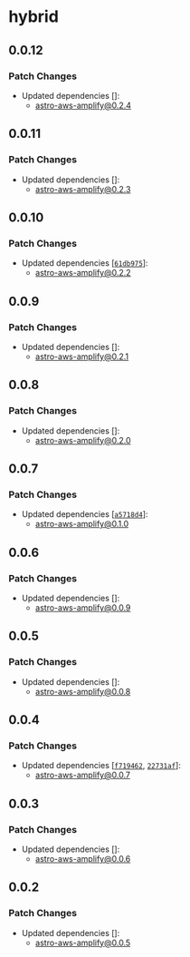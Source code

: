 # hybrid

## 0.0.12

### Patch Changes

- Updated dependencies []:
  - astro-aws-amplify@0.2.4

## 0.0.11

### Patch Changes

- Updated dependencies []:
  - astro-aws-amplify@0.2.3

## 0.0.10

### Patch Changes

- Updated dependencies [[`61db975`](https://github.com/alexnguyennz/astro-aws-amplify/commit/61db9752af11e5aa5663a9287486ad333095ab27)]:
  - astro-aws-amplify@0.2.2

## 0.0.9

### Patch Changes

- Updated dependencies []:
  - astro-aws-amplify@0.2.1

## 0.0.8

### Patch Changes

- Updated dependencies []:
  - astro-aws-amplify@0.2.0

## 0.0.7

### Patch Changes

- Updated dependencies [[`a5718d4`](https://github.com/alexnguyennz/astro-aws-amplify/commit/a5718d470043db7abcd07e5c601c348a9a87efb5)]:
  - astro-aws-amplify@0.1.0

## 0.0.6

### Patch Changes

- Updated dependencies []:
  - astro-aws-amplify@0.0.9

## 0.0.5

### Patch Changes

- Updated dependencies []:
  - astro-aws-amplify@0.0.8

## 0.0.4

### Patch Changes

- Updated dependencies [[`f719462`](https://github.com/alexnguyennz/astro-aws-amplify/commit/f71946256dd1b62896bd49458eb9860f2da9ac94), [`22731af`](https://github.com/alexnguyennz/astro-aws-amplify/commit/22731af0794e054be7e55680f1bfe8d1c7dde7e0)]:
  - astro-aws-amplify@0.0.7

## 0.0.3

### Patch Changes

- Updated dependencies []:
  - astro-aws-amplify@0.0.6

## 0.0.2

### Patch Changes

- Updated dependencies []:
  - astro-aws-amplify@0.0.5

